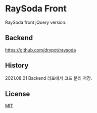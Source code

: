 # RaySoda Front

RaySoda front jQuery version.

## Backend

<https://github.com/drypot/raysoda>

## History

2021.08.01 Backend 리포에서 코드 분리 저장.

## License

[MIT](LICENSE)
